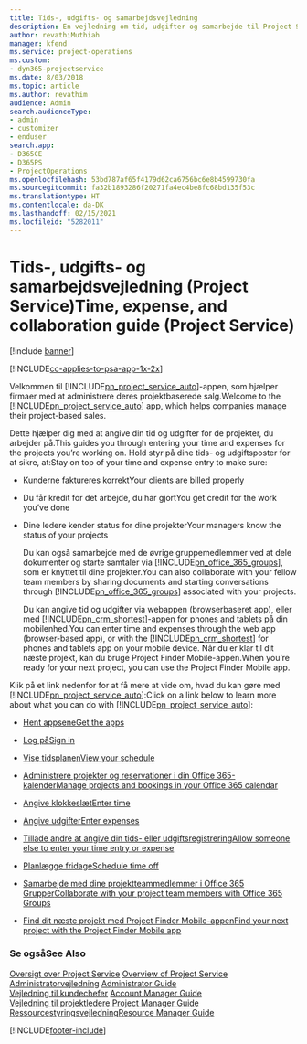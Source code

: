 ```yaml
---
title: Tids-, udgifts- og samarbejdsvejledning
description: En vejledning om tid, udgifter og samarbejde til Project Service
author: revathiMuthiah
manager: kfend
ms.service: project-operations
ms.custom:
- dyn365-projectservice
ms.date: 8/03/2018
ms.topic: article
ms.author: revathim
audience: Admin
search.audienceType:
- admin
- customizer
- enduser
search.app:
- D365CE
- D365PS
- ProjectOperations
ms.openlocfilehash: 53bd787af65f4179d62ca6756bc6e8b4599730fa
ms.sourcegitcommit: fa32b1893286f20271fa4ec4be8fc68bd135f53c
ms.translationtype: HT
ms.contentlocale: da-DK
ms.lasthandoff: 02/15/2021
ms.locfileid: "5282011"
---
```

# <a name="time-expense-and-collaboration-guide-project-service"></a><span data-ttu-id="15c3b-103">Tids-, udgifts- og samarbejdsvejledning (Project Service)</span><span class="sxs-lookup"><span data-stu-id="15c3b-103">Time, expense, and collaboration guide (Project Service)</span></span>

[!include [banner](../includes/psa-now-project-operations.md)]

[!INCLUDE[cc-applies-to-psa-app-1x-2x](../includes/cc-applies-to-psa-app-1x-2x.md)]

<span data-ttu-id="15c3b-104">Velkommen til [!INCLUDE[pn_project_service_auto](../includes/pn-project-service-auto.md)]-appen, som hjælper firmaer med at administrere deres projektbaserede salg.</span><span class="sxs-lookup"><span data-stu-id="15c3b-104">Welcome to the [!INCLUDE[pn_project_service_auto](../includes/pn-project-service-auto.md)] app, which helps companies manage their project-based sales.</span></span> 
  
 <span data-ttu-id="15c3b-105">Dette hjælper dig med at angive din tid og udgifter for de projekter, du arbejder på.</span><span class="sxs-lookup"><span data-stu-id="15c3b-105">This guides you through entering your time and expenses for the projects you’re working on.</span></span> <span data-ttu-id="15c3b-106">Hold styr på dine tids- og udgiftsposter for at sikre, at:</span><span class="sxs-lookup"><span data-stu-id="15c3b-106">Stay on top of your time and expense entry to make sure:</span></span>  
  
- <span data-ttu-id="15c3b-107">Kunderne faktureres korrekt</span><span class="sxs-lookup"><span data-stu-id="15c3b-107">Your clients are billed properly</span></span>  
  
- <span data-ttu-id="15c3b-108">Du får kredit for det arbejde, du har gjort</span><span class="sxs-lookup"><span data-stu-id="15c3b-108">You get credit for the work you’ve done</span></span>  
  
- <span data-ttu-id="15c3b-109">Dine ledere kender status for dine projekter</span><span class="sxs-lookup"><span data-stu-id="15c3b-109">Your managers know the status of your projects</span></span>  
  
  <span data-ttu-id="15c3b-110">Du kan også samarbejde med de øvrige gruppemedlemmer ved at dele dokumenter og starte samtaler via [!INCLUDE[pn_office_365_groups](../includes/pn-office-365-groups.md)], som er knyttet til dine projekter.</span><span class="sxs-lookup"><span data-stu-id="15c3b-110">You can also collaborate with your fellow team members by sharing documents and starting conversations through [!INCLUDE[pn_office_365_groups](../includes/pn-office-365-groups.md)] associated with your projects.</span></span>  
  
  <span data-ttu-id="15c3b-111">Du kan angive tid og udgifter via webappen (browserbaseret app), eller med [!INCLUDE[pn_crm_shortest](../includes/pn-crm-shortest.md)]-appen for phones and tablets på din mobilenhed.</span><span class="sxs-lookup"><span data-stu-id="15c3b-111">You can enter time and expenses through the web app (browser-based app), or with the [!INCLUDE[pn_crm_shortest](../includes/pn-crm-shortest.md)] for phones and tablets app on your mobile device.</span></span> <span data-ttu-id="15c3b-112">Når du er klar til dit næste projekt, kan du bruge Project Finder Mobile-appen.</span><span class="sxs-lookup"><span data-stu-id="15c3b-112">When you’re ready for your next project, you can use the Project Finder Mobile app.</span></span>  
  
<span data-ttu-id="15c3b-113">Klik på et link nedenfor for at få mere at vide om, hvad du kan gøre med [!INCLUDE[pn_project_service_auto](../includes/pn-project-service-auto.md)]:</span><span class="sxs-lookup"><span data-stu-id="15c3b-113">Click on a link below to learn more about what you can do with [!INCLUDE[pn_project_service_auto](../includes/pn-project-service-auto.md)]:</span></span>  
  
-   [<span data-ttu-id="15c3b-114">Hent appsene</span><span class="sxs-lookup"><span data-stu-id="15c3b-114">Get the apps</span></span>](../psa/get-apps.md)  
  
-   [<span data-ttu-id="15c3b-115">Log på</span><span class="sxs-lookup"><span data-stu-id="15c3b-115">Sign in</span></span>](../psa/sign-in.md)  
  
-   [<span data-ttu-id="15c3b-116">Vise tidsplanen</span><span class="sxs-lookup"><span data-stu-id="15c3b-116">View your schedule</span></span>](../psa/view-schedule.md)  
  
-   [<span data-ttu-id="15c3b-117">Administrere projekter og reservationer i din Office 365-kalender</span><span class="sxs-lookup"><span data-stu-id="15c3b-117">Manage projects and bookings in your Office 365 calendar</span></span>](../psa/manage-project-bookings-office-365-calendar.md)  
  
-   [<span data-ttu-id="15c3b-118">Angive klokkeslæt</span><span class="sxs-lookup"><span data-stu-id="15c3b-118">Enter time</span></span>](../psa/enter-time.md)  
  
-   [<span data-ttu-id="15c3b-119">Angive udgifter</span><span class="sxs-lookup"><span data-stu-id="15c3b-119">Enter expenses</span></span>](../psa/enter-expenses.md)  
  
-   [<span data-ttu-id="15c3b-120">Tillade andre at angive din tids- eller udgiftsregistrering</span><span class="sxs-lookup"><span data-stu-id="15c3b-120">Allow someone else to enter your time entry or expense</span></span>](../psa/allow-someone-else-enter-time-entry-expense.md)  
  
-   [<span data-ttu-id="15c3b-121">Planlægge fridage</span><span class="sxs-lookup"><span data-stu-id="15c3b-121">Schedule time off</span></span>](../psa/schedule-time-off.md)  
  
-   [<span data-ttu-id="15c3b-122">Samarbejde med dine projektteammedlemmer i Office 365 Grupper</span><span class="sxs-lookup"><span data-stu-id="15c3b-122">Collaborate with your project team members with Office 365 Groups</span></span>](../psa/collaborate-project-team-members-office-365-groups.md)  
  
-   [<span data-ttu-id="15c3b-123">Find dit næste projekt med Project Finder Mobile-appen</span><span class="sxs-lookup"><span data-stu-id="15c3b-123">Find your next project with the Project Finder Mobile app</span></span>](../psa/find-next-project-finder-mobile-app.md)  
  
### <a name="see-also"></a><span data-ttu-id="15c3b-124">Se også</span><span class="sxs-lookup"><span data-stu-id="15c3b-124">See Also</span></span>  
 <span data-ttu-id="15c3b-125">[Oversigt over Project Service](../psa/overview.md) </span><span class="sxs-lookup"><span data-stu-id="15c3b-125">[Overview of Project Service](../psa/overview.md) </span></span>  
 <span data-ttu-id="15c3b-126">[Administratorvejledning](../psa/admin-guide.md) </span><span class="sxs-lookup"><span data-stu-id="15c3b-126">[Administrator Guide](../psa/admin-guide.md) </span></span>  
 <span data-ttu-id="15c3b-127">[Vejledning til kundechefer](../psa/account-manager-guide.md) </span><span class="sxs-lookup"><span data-stu-id="15c3b-127">[Account Manager Guide](../psa/account-manager-guide.md) </span></span>  
 <span data-ttu-id="15c3b-128">[Vejledning til projektledere](../psa/project-manager-guide.md) </span><span class="sxs-lookup"><span data-stu-id="15c3b-128">[Project Manager Guide](../psa/project-manager-guide.md) </span></span>  
 [<span data-ttu-id="15c3b-129">Ressourcestyringsvejledning</span><span class="sxs-lookup"><span data-stu-id="15c3b-129">Resource Manager Guide</span></span>](../psa/resource-manager-guide.md)   


[!INCLUDE[footer-include](../includes/footer-banner.md)]